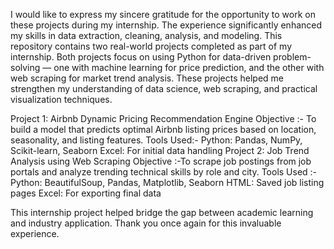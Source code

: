I would like to express my sincere gratitude for the opportunity to work on these projects during my internship. The experience significantly enhanced my skills in data extraction, cleaning, analysis, and modeling.
This repository contains two real-world projects completed as part of my internship. Both projects focus on using Python for data-driven problem-solving — one with machine learning for price prediction, and the other with web scraping for market trend analysis. These projects helped me strengthen my understanding of data science, web scraping, and practical visualization techniques.

Project 1: Airbnb Dynamic Pricing Recommendation Engine
 Objective :- To build a model that predicts optimal Airbnb listing prices based on location, seasonality, and listing features.
 Tools Used:- Python: Pandas, NumPy, Scikit-learn, Seaborn
              Excel: For initial data handling
Project 2: Job Trend Analysis using Web Scraping
  Objective :-To scrape job postings from job portals and analyze trending technical skills by role and city.
  Tools Used :- Python: BeautifulSoup, Pandas, Matplotlib, Seaborn
                HTML: Saved job listing pages 
                Excel: For exporting final data

This internship project helped bridge the gap between academic learning and industry application. Thank you once again for this invaluable experience.
